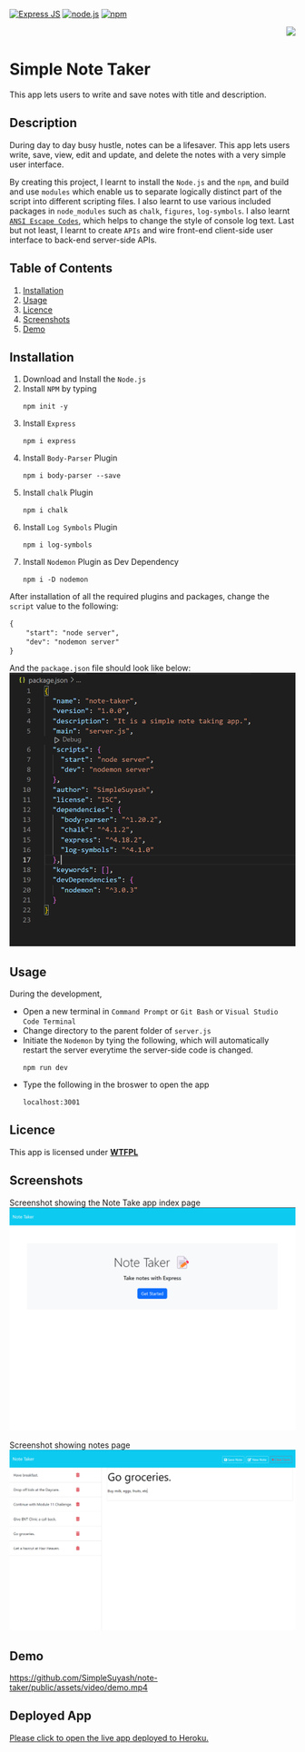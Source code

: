 
[![Express JS](https://img.shields.io/badge/express.js-blue?style=for-the-badge&logo=express&logoColor=white&labelColor=red)](https://expressjs.com/) [![node.js](https://img.shields.io/badge/Node.js-blue?style=for-the-badge&logo=Node.js&logoColor=white&labelColor=red)](https://nodejs.org/en) [![npm](https://img.shields.io/badge/npm-blue?style=for-the-badge&logo=npm&logoColor=white&labelColor=red)](https://www.npmjs.com/) 


<div align="right"> 
<a href= "http://www.wtfpl.net/about/"><img src = "https://img.shields.io/badge/License-WTFPL-brightgreen.svg"></a>
</div>

# Simple Note Taker    

This app lets users to write and save notes with title and description.

##  Description
During day to day busy hustle, notes can be a lifesaver. This app lets users write, save, view, edit and update, and delete the notes with a very simple user interface. 

By creating this project, I learnt to install the `Node.js` and the `npm`, and build and use `modules` which enable us to separate logically distinct part of the script into different scripting files. I also learnt to use various included packages in `node_modules` such as `chalk`, `figures`, `log-symbols`. I also learnt [`ANSI Escape Codes`](https://gist.github.com/fnky/458719343aabd01cfb17a3a4f7296797), which helps to change the style of console log text.  Last but not least, I learnt to create `APIs` and wire front-end client-side user interface to back-end server-side APIs.



## Table of Contents

1. [Installation](#installation)
1. [Usage](#usage)
1. [Licence](#licence)
1. [Screenshots](#screenshots)
1. [Demo](#demo)


## Installation 

1. Download and Install the `Node.js` 
1. Install `NPM` by typing
    ```       
    npm init -y
    ```
1. Install `Express`     
    ```         
    npm i express
    ```
1. Install `Body-Parser` Plugin
    ```
    npm i body-parser --save
    ```
1. Install `chalk` Plugin
    ```
    npm i chalk
    ```
1. Install `Log Symbols` Plugin
    ```
    npm i log-symbols
    ```
1. Install `Nodemon` Plugin as  Dev Dependency
    ```
    npm i -D nodemon
    ```
After installation of all the required plugins and packages, change the `script` value to  the following:            
       
    {            
        "start": "node server",               
        "dev": "nodemon server"                  
    }                  
    


And the `package.json` file should look like below:              
![package.json](./public/assets/images/package.png)

## Usage
During the development, 
- Open a new terminal in `Command Prompt` or `Git Bash` or `Visual Studio Code Terminal`
- Change directory to the parent folder of `server.js`
- Initiate the `Nodemon` by tying the following, which will automatically restart the server everytime the server-side code is changed.
    ```
    npm run dev
    ```
- Type the following in the broswer to open the app
    ```
    localhost:3001
    ```
## Licence

This app is licensed under [**WTFPL**](http://www.wtfpl.net/about/)

## Screenshots

Screenshot showing the Note Take app index page          
![Index Page](./public/assets/images/index.png)

Screenshot showing notes page             
![Notes Page](./public/assets/images/notes.png)

## Demo

https://github.com/SimpleSuyash/note-taker/public/assets/video/demo.mp4

## Deployed App    
[Please click to open the live app deployed to Heroku.](https://simplesuyash-note-taker-4a1f4afec235.herokuapp.com/)


